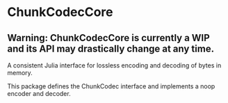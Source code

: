 # ChunkCodecCore

## Warning: ChunkCodecCore is currently a WIP and its API may drastically change at any time.

A consistent Julia interface for lossless encoding and decoding of bytes in memory.

This package defines the ChunkCodec interface and implements a noop encoder and decoder.
